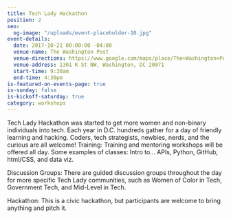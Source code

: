 ```yaml
---
title: Tech Lady Hackathon
position: 2
seo:
  og-image: "/uploads/event-placeholder-10.jpg"
event-details:
  date: 2017-10-21 00:00:00 -04:00
  venue-name: The Washington Post
  venue-directions: https://www.google.com/maps/place/The+Washington+Post/@38.9012845,-77.0339493,15z/data=!4m8!1m2!2m1!1sThe+Washington+Post!3m4!1s0x0:0x3fc71a28c9420c01!8m2!3d38.9029733!4d-77.0303124
  venue-address: 1301 K St NW, Washington, DC 20071
  start-time: 9:30am
  end-time: 4:30pm
is-featured-on-events-page: true
is-sunday: false
is-kickoff-saturday: true
category: workshops
---
```


Tech Lady Hackathon was started to get more women and non-binary individuals into tech. Each year in D.C. hundreds gather for a day of friendly learning and hacking. Coders, tech strategists, newbies, nerds, and the curious are all welcome! 
Training: Training and mentoring workshops will be offered all day. Some examples of classes: Intro to... APIs, Python, GitHub, html/CSS, and data viz.

Discussion Groups: There are guided discussion groups throughout the day for more specific Tech Lady communities, such as Women of Color in Tech, Government Tech, and Mid-Level in Tech.

Hackathon: This is a civic hackathon, but participants are welcome to bring anything and pitch it.
